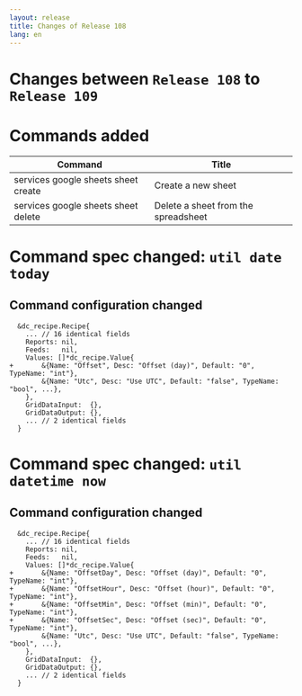 ```yaml
---
layout: release
title: Changes of Release 108
lang: en
---
```


# Changes between `Release 108` to `Release 109`

# Commands added

| Command                             | Title                               |
|-------------------------------------|-------------------------------------|
| services google sheets sheet create | Create a new sheet                  |
| services google sheets sheet delete | Delete a sheet from the spreadsheet |

# Command spec changed: `util date today`

## Command configuration changed

```
  &dc_recipe.Recipe{
  	... // 16 identical fields
  	Reports: nil,
  	Feeds:   nil,
  	Values: []*dc_recipe.Value{
+ 		&{Name: "Offset", Desc: "Offset (day)", Default: "0", TypeName: "int"},
  		&{Name: "Utc", Desc: "Use UTC", Default: "false", TypeName: "bool", ...},
  	},
  	GridDataInput:  {},
  	GridDataOutput: {},
  	... // 2 identical fields
  }
```

# Command spec changed: `util datetime now`

## Command configuration changed

```
  &dc_recipe.Recipe{
  	... // 16 identical fields
  	Reports: nil,
  	Feeds:   nil,
  	Values: []*dc_recipe.Value{
+ 		&{Name: "OffsetDay", Desc: "Offset (day)", Default: "0", TypeName: "int"},
+ 		&{Name: "OffsetHour", Desc: "Offset (hour)", Default: "0", TypeName: "int"},
+ 		&{Name: "OffsetMin", Desc: "Offset (min)", Default: "0", TypeName: "int"},
+ 		&{Name: "OffsetSec", Desc: "Offset (sec)", Default: "0", TypeName: "int"},
  		&{Name: "Utc", Desc: "Use UTC", Default: "false", TypeName: "bool", ...},
  	},
  	GridDataInput:  {},
  	GridDataOutput: {},
  	... // 2 identical fields
  }
```
